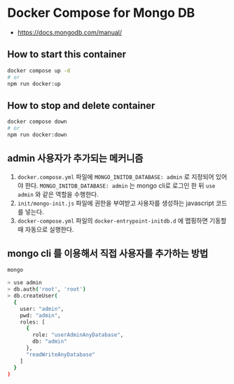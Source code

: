 # Docker Compose for Mongo DB

- <https://docs.mongodb.com/manual/>

## How to start this container

```bash
docker compose up -d
# or
npm run docker:up
```

## How to stop and delete container

```bash
docker compose down
# or
npm run docker:down
```

## admin 사용자가 추가되는 메커니즘

1. `docker.compose.yml` 파일에 `MONGO_INITDB_DATABASE: admin` 로 지정되어 있어야 한다. `MONGO_INITDB_DATABASE: admin` 는 mongo cli로 로그인 한 뒤 `use admin` 와 같은 역할을 수행한다.
2. `init/mongo-init.js` 파일에 권한을 부여받고 사용자를 생성하는 javascript 코드를 넣는다.
3. `docker-compose.yml` 파일의 `docker-entrypoint-initdb.d` 에 맵핑하면 기동할 때 자동으로 실행한다.

## mongo cli 를 이용해서 직접 사용자를 추가하는 방법

```bash
mongo

> use admin
> db.auth('root', 'root')
> db.createUser(
  {
    user: "admin",
    pwd: "admin",
    roles: [
      {
        role: "userAdminAnyDatabase",
        db: "admin"
      },
      "readWriteAnyDatabase"
    ]
  }
)
```
